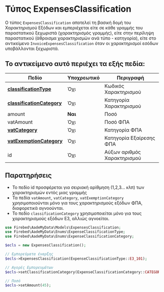 # Τύπος ExpensesClassification

Ο τύπος `ExpensesClassification` αποτελεί τη βασική δομή του Χαρακτηρισμού Εξόδων
και εμπεριέχεται είτε σε κάθε γραμμής του παραστατικού ξεχωριστά (χαρακτηρισμός γραμμής),
είτε στην περίληψη παραστατικού (άθροισμα χαρακτηρισμών ανά τύπο - κατηγορία), είτε στο αντικείμενο
`InvoiceExpensesClassification` όταν οι χαρακτηρισμοί εσόδων υποβάλλονται ξεχωριστά.

## Το αντικείμενο αυτό περιέχει τα εξής πεδία:

| Πεδίο                                                              | Υποχρεωτικό | Περιγραφή                   |
|--------------------------------------------------------------------|-------------|-----------------------------|
| [**classificationType**](../appendix/expenses-classifications)     | Όχι         | Κωδικός Χαρακτηρισμού       |
| [**classificationCategory**](../appendix/expenses-classifications) | Όχι         | Κατηγορία Χαρακτηρισμού     |
| amount                                                             | **Ναι**     | Ποσό                        |
| vatAmount                                                          | Όχι         | Ποσό ΦΠΑ                    |
| [**vatCategory**](../appendix/vat-categories)                      | Όχι         | Κατηγορία ΦΠΑ               |
| [**vatExemptionCategory**](../appendix/vat-exemption-categories)   | Όχι         | Κατηγορία Εξαίρεσης ΦΠΑ     |
| id                                                                 | Όχι         | Αύξων αριθμός Χαρακτηρισμού |

## Παρατηρήσεις

- Το πεδίο id προσφέρεται για σειριακή αρίθμηση (1,2,3… κλπ) των χαρακτηρισμών
  εντός μιας γραμμής
- Τα πεδία `vatAmount`, `vatCategory`, `vatExemptionCategory` χρησιμοποιούνται μόνο
  για τους χαρακτηρισμούς εξόδων ΦΠΑ, διαφορετικά αγνοούνται.
- Το πεδίο `classificationCategory` χρησιμοποιείται μόνο για τους χαρακτηρισμούς
  εξόδων Ε3, αλλιώς αγνοείται.

```php
use Firebed\AadeMyData\Models\ExpensesClassification;
use Firebed\AadeMyData\Enums\ExpenseClassificationType;
use Firebed\AadeMyData\Enums\ExpenseClassificationCategory;

$ecls = new ExpensesClassification();

// Εμπορεύματα έναρξης
$ecls->ExpensesClassification(ExpenseClassificationType::E3_101);

// Αγορές Εμπορευμάτων
$ecls->setClassificationCategory(ExpenseClassificationCategory::CATEGORY_2_1);

// Ποσό 
$ecls->setAmount(45);
```